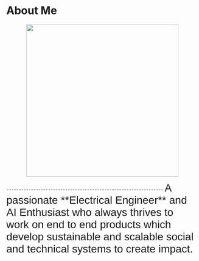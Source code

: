 # About Me

<p align="center">  <img width="400" height="400" src="https://prabhukiran.ignosian.com/static/media/pk.55d30fd9.png">  </p>
----------------------------------------------------------------
<span style="font-family:Sans-serif; font-size:28px;"> A passionate **Electrical Engineer** and AI Enthusiast who always thrives to work on end to end products which develop sustainable and scalable social and technical systems to create impact.</span>

